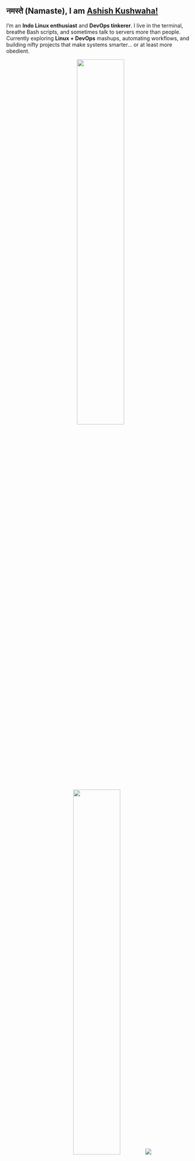 ## नमस्ते (Namaste), I am [Ashish Kushwaha!](https://ashish-kus.github.io/myCard/)

I’m an **Indo Linux enthusiast** and **DevOps tinkerer**. I live in the terminal, breathe Bash scripts, and sometimes talk to servers more than people. Currently exploring **Linux + DevOps** mashups, automating workflows, and building nifty projects that make systems smarter… or at least more obedient.

<p align="center">
  <img height="50%" width="auto" src ="https://github-readme-stats.vercel.app/api?username=ashish-kus&show_icons=true&count_private=true&theme=darcula&hide_border=true&hide=issues,contribs&bg_color=00000000">
  <img height="50%" width="auto" src ="https://github-readme-stats.vercel.app/api/top-langs/?username=ashish-kus&layout=compact&hide_border=true&theme=darcula&bg_color=00000000&langs_count=6&hide=jupyter%20notebook,tex,css,php&exclude_repo=Pacman-AI">
  <img src ="https://github-readme-streak-stats.herokuapp.com?user=ashish-kus&theme=darcula&hide_border=true&background=FFFFFF00">
  <br>
  <br>
</p>

<div align="center">

![Tools](https://skillicons.dev/icons?i=arch,bash,linux,git,aws,vim,notion&theme=dark)

![language](https://skillicons.dev/icons?i=cpp,js,python,c,go,lua,html,css)

![frameworks](https://skillicons.dev/icons?i=react,express,nodejs,tailwind,bootstrap,qt&theme,svelte=dark)

![database](https://skillicons.dev/icons?i=mysql,mongo&theme=dark)

</div>

<picture>
  <source media="(prefers-color-scheme: dark)" srcset="https://raw.githubusercontent.com/ashish-kus/ashish-kus/output/pacman-contribution-graph-dark.svg">
  <source media="(prefers-color-scheme: light)" srcset="https://raw.githubusercontent.com/ashish-kus/ashish-kus/output/pacman-contribution-graph.svg">
  <img alt="pacman contribution graph" src="https://raw.githubusercontent.com/ashish-kus/ashish-kus/output/pacman-contribution-graph.svg">
</picture>

<p align="center">
  <img src="https://raw.githubusercontent.com/catppuccin/catppuccin/main/assets/footers/gray0_ctp_on_line.svg?sanitize=true" />
</p>
